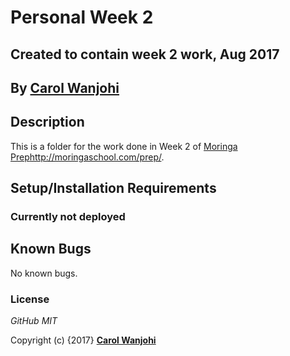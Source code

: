 # Personal Week 2

## Created to contain week 2 work, Aug 2017

## By **[Carol Wanjohi](https://github.com/carolwanjohi)**

## Description

This is a folder for the work done in Week 2 of [Moringa Prep]()http://moringaschool.com/prep/.

## Setup/Installation Requirements

### Currently not deployed

## Known Bugs

No known bugs.

### License

_GitHub MIT_

Copyright (c) {2017} **[Carol Wanjohi](https://github.com/carolwanjohi)**
